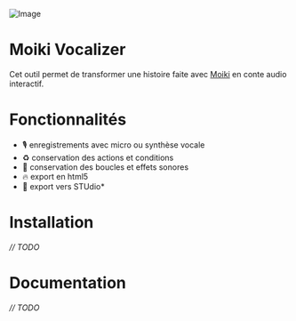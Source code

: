 ![Image](../master/public/logo192.png?raw=true)

# Moiki Vocalizer

Cet outil permet de transformer une histoire faite avec [Moiki](https://moiki.fr) en conte audio interactif.

# Fonctionnalités

+ 🎙️ enregistrements avec micro ou synthèse vocale
+ ♻️ conservation des actions et conditions
+ 🎵 conservation des boucles et effets sonores
+ 🔥 export en html5
+ 🦄 export vers STUdio* 

# Installation

_// TODO_

# Documentation

_// TODO_
